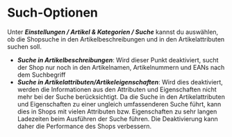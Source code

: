 # Such-Optionen

Unter _**Einstellungen / Artikel & Kategorien / Suche**_ kannst du auswählen, ob die Shopsuche in den Artikelbeschreibungen und in den Artikelattributen suchen soll.

-   _**Suche in Artikelbeschreibungen**_: Wird dieser Punkt deaktiviert, sucht der Shop nur noch in den Artikelnamen, Artikelnummern und EANs nach dem Suchbegriff
-   _**Suche in Artikelattributen/Artikeleigenschaften**_: Wird dies deaktiviert, werden die Informationen aus den Attributen und Eigenschaften nicht mehr bei der Suche berücksichtigt. Da die Suche in den Artikelattributen und Eigenschaften zu einer ungleich umfassenderen Suche führt, kann dies in Shops mit vielen Attributen bzw. Eigenschaften zu sehr langen Ladezeiten beim Ausführen der Suche führen. Die Deaktivierung kann daher die Performance des Shops verbessern.



